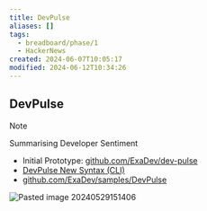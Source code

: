 ```yaml
---
title: DevPulse
aliases: []
tags:
  - breadboard/phase/1
  - HackerNews
created: 2024-06-07T10:05:17
modified: 2024-06-12T10:34:26
---
```


## DevPulse

> [!NOTE]
> Summarising Developer Sentiment

- Initial Prototype: [github.com/ExaDev/dev-pulse](https://github.com/ExaDev/dev-pulse)
- [DevPulse New Syntax (CLI)](https://github.com/ExaDev/breadboard-examples/blob/dev-pulse-new-syntax/src/examples/dev-pulse/breadboard/index.ts)
- [github.com/ExaDev/samples/DevPulse](https://github.com/ExaDev/breadboard-samples/tree/develop/samples/DevPulse)

![Pasted image 20240529151406](projects/Breadboard/files/Pasted%20image%2020240529151406.png)
